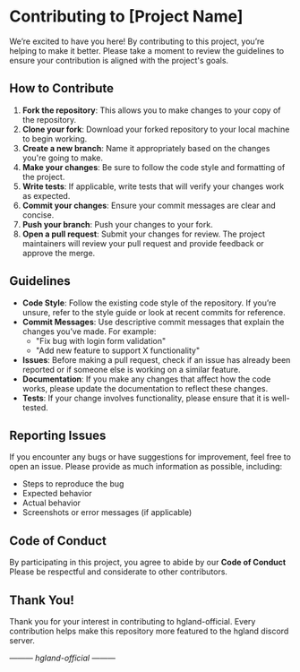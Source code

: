 # Contributing to [Project Name]

We’re excited to have you here! By contributing to this project, you’re helping to make it better. Please take a moment to review the guidelines to ensure your contribution is aligned with the project's goals.

## How to Contribute

1. **Fork the repository**: This allows you to make changes to your copy of the repository.
2. **Clone your fork**: Download your forked repository to your local machine to begin working.
3. **Create a new branch**: Name it appropriately based on the changes you're going to make.
4. **Make your changes**: Be sure to follow the code style and formatting of the project.
5. **Write tests**: If applicable, write tests that will verify your changes work as expected.
6. **Commit your changes**: Ensure your commit messages are clear and concise.
7. **Push your branch**: Push your changes to your fork.
8. **Open a pull request**: Submit your changes for review. The project maintainers will review your pull request and provide feedback or approve the merge.

## Guidelines

- **Code Style**: Follow the existing code style of the repository. If you’re unsure, refer to the style guide or look at recent commits for reference.
- **Commit Messages**: Use descriptive commit messages that explain the changes you’ve made. For example:
  - "Fix bug with login form validation"
  - "Add new feature to support X functionality"
- **Issues**: Before making a pull request, check if an issue has already been reported or if someone else is working on a similar feature.
- **Documentation**: If you make any changes that affect how the code works, please update the documentation to reflect these changes.
- **Tests**: If your change involves functionality, please ensure that it is well-tested.

## Reporting Issues

If you encounter any bugs or have suggestions for improvement, feel free to open an issue. Please provide as much information as possible, including:
- Steps to reproduce the bug
- Expected behavior
- Actual behavior
- Screenshots or error messages (if applicable)

## Code of Conduct

By participating in this project, you agree to abide by our **Code of Conduct** Please be respectful and considerate to other contributors.

## Thank You!

Thank you for your interest in contributing to hgland-official. Every contribution helps make this repository more featured to the hgland discord server.

*——— hgland-official ———*
